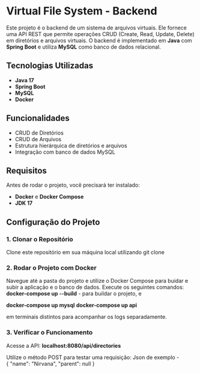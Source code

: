 # Virtual File System - Backend

Este projeto é o backend de um sistema de arquivos virtuais. Ele fornece uma API REST que permite operações CRUD (Create, Read, Update, Delete) em diretórios e arquivos virtuais. O backend é implementado em **Java** com **Spring Boot** e utiliza **MySQL** como banco de dados relacional.

## Tecnologias Utilizadas

- **Java 17**
- **Spring Boot**
- **MySQL**
- **Docker**

## Funcionalidades

- CRUD de Diretórios
- CRUD de Arquivos
- Estrutura hierárquica de diretórios e arquivos
- Integração com banco de dados MySQL

## Requisitos

Antes de rodar o projeto, você precisará ter instalado:

- **Docker** e **Docker Compose**
- **JDK 17**

## Configuração do Projeto

### 1. Clonar o Repositório

Clone este repositório em sua máquina local utilizando git clone 

### 2. Rodar o Projeto com Docker

Navegue até a pasta do projeto e utilize o Docker Compose para buidar e subir a aplicação e o banco de dados. Execute os seguintes comandos:
**docker-compose up --build**  - para buildar o projeto, e 

**docker-compose up mysql** 
**docker-compose up api** 
 
 em terminais distintos para acompanhar os logs separadamente.

### 3. Verificar o Funcionamento

Acesse a API:
**localhost:8080/api/directories**

Utilize o método POST para testar uma requisição: Json de exemplo -  
  {
    "name": "Nirvana",
    "parent": null
  }

